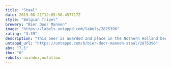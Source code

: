 ```yaml
---
title: "Staal"
date: 2019-08-21T12:05:58.457717Z
style: "Belgian Tripel"
brewery: "Bier Door Mannen"
image: "https://labels.untappd.com/labels/2875396"
rating: "3.39"
description: "This beer is awarded 2nd place in the Nothern Holland beer contest. Chosen by a jury of 6 beer sommeliers/experts! This beer is a beer created to drink with good company, a bbq or bonfire and for the one who enjoys it a sigar. Taste is warm, a bit smoky and robust!"
untappd_url: "https://untappd.com/b/bier-door-mannen-staal/2875396"
abv: "7.5"
ibu: "0"
robots: noindex,nofollow
---
```

